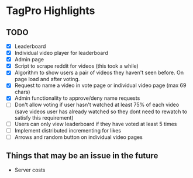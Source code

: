 # TagPro Highlights

## TODO

- [x] Leaderboard
- [x] Individual video player for leaderboard
- [x] Admin page
- [x] Script to scrape reddit for videos (this took a while)
- [x] Algorithm to show users a pair of videos they haven't seen before. On page load and after voting.
- [x] Request to name a video in vote page or individual video page (max 69 chars)
- [x] Admin functionality to approve/deny name requests
- [ ] Don't allow voting if user hasn't watched at least 75% of each video (save videos user has already watched so they dont need to rewatch to satisfy this requirement)
- [ ] Users can only view leaderboard if they have voted at least 5 times
- [ ] Implement distributed incrementing for likes
- [ ] Arrows and random button on individual video pages

## Things that may be an issue in the future

* Server costs

